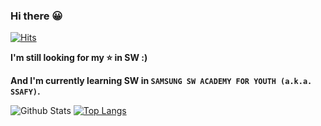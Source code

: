 ### Hi there 😀

[![Hits](https://hits.seeyoufarm.com/api/count/incr/badge.svg?url=https%3A%2F%2Fgithub.com%2Fhongjungkimm&count_bg=%23DFD021&title_bg=%23555555&icon=&icon_color=%23E7E7E7&title=hits&edge_flat=false)](https://hits.seeyoufarm.com)

**I'm still looking for my ⭐ in SW :)**

**And I'm currently learning SW in `SAMSUNG SW ACADEMY FOR YOUTH (a.k.a. SSAFY)`.**

![Github Stats](https://github-readme-stats.vercel.app/api?username=hongjungkimm&show_icons=true)
[![Top Langs](https://github-readme-stats.vercel.app/api/top-langs/?username=hongjungkimm)](https://github.com/anuraghazra/github-readme-stats)

<!--
**hongjungkimm/hongjungkimm** is a ✨ _special_ ✨ repository because its `README.md` (this file) appears on your GitHub profile.

Here are some ideas to get you started:

- 🔭 I’m currently working on ...
- 🌱 I’m currently learning ...
- 👯 I’m looking to collaborate on ...
- 🤔 I’m looking for help with ...
- 💬 Ask me about ...
- 📫 How to reach me: ...
- 😄 Pronouns: ...
- ⚡ Fun fact: ...
-->
